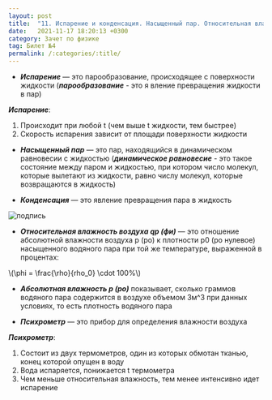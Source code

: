 ```yaml
---
layout: post
title:  "11. Испарение и конденсация. Насыщенный пар. Относительная влажность воздуха и ее измерение. Психрометр"
date:   2021-11-17 18:20:13 +0300
category: Зачет по физике 
tag: Билет №4
permalink: /:categories/:title/
---
```




- ***Испарение*** — это парообразование, происходящее с поверхности жидкости (***парообразование*** - это я вление превращения жидкости в пар)

***Испарение***:
1. Происходит при любой t (чем выше t жидкости, тем быстрее)
2. Скорость испарения зависит от площади поверхности жидкости

- ***Насыщенный пар*** — это пар, находящийся в динамическом равновесии с жидкостью (***динамическое равновесие*** - это такое состояние между паром и жидкостью, при котором число молекул, которые вылетают из жидкости, равно числу молекул, которые возвращаются в жидкость)

- ***Конденсация*** — это явление превращения пара в жидкость

![подпись](https://sun9-20.userapi.com/impg/Y6IGN9bmcMRLuk99GdvL4jfOxbYZnzCL9s5jhw/lEgvOOpUsmo.jpg?size=604x321&quality=95&sign=33f64e925f1c28ce808e630aa52bfde8&type=album)

- ***Относительная влажность воздуха qp (фи)*** — это отношение абсолютной влажности воздуха p (ро) к плотности p0 (ро нулевое) насыщенного водяного пара при той же температуре, выраженной в процентах:

<p>\(\phi = \frac{\rho}{rho_0} \cdot 100%\)</p>

- ***Абсолютная влажность p (ро)*** показывает, сколько граммов водяного пара содержится в воздухе объемом 3м^3 при данных условиях, то есть плотность водяного пара

- ***Психрометр*** — это прибор для определения влажности воздуха

***Психрометр***:
1. Состоит из двух термометров, один из которых обмотан тканью, конец которой опущен в воду
2. Вода испаряется, понижается t термометра
3. Чем меньше относительная влажность, тем менее интенсивно идет испарение

